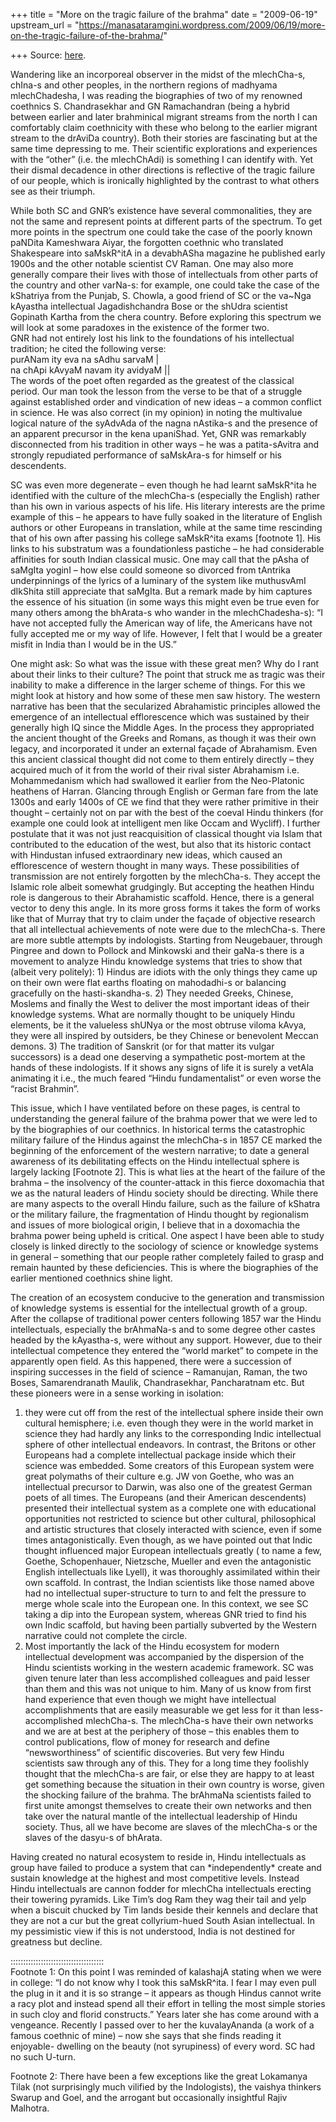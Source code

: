+++
title = "More on the tragic failure of the brahma"
date = "2009-06-19"
upstream_url = "https://manasataramgini.wordpress.com/2009/06/19/more-on-the-tragic-failure-of-the-brahma/"

+++
Source: [here](https://manasataramgini.wordpress.com/2009/06/19/more-on-the-tragic-failure-of-the-brahma/).

Wandering like an incorporeal observer in the midst of the mlechCha-s, chIna-s and other peoples, in the northern regions of madhyama mlechChadesha, I was reading the biographies of two of my renowned coethnics S. Chandrasekhar and GN Ramachandran (being a hybrid between earlier and later brahminical migrant streams from the north I can comfortably claim coethnicity with these who belong to the earlier migrant stream to the drAviDa country). Both their stories are fascinating but at the same time depressing to me. Their scientific explorations and experiences with the “other” (i.e. the mlechChAdi) is something I can identify with. Yet their dismal decadence in other directions is reflective of the tragic failure of our people, which is ironically highlighted by the contrast to what others see as their triumph.

While both SC and GNR’s existence have several commonalities, they are not the same and represent points at different parts of the spectrum. To get more points in the spectrum one could take the case of the poorly known paNDita Kameshwara Aiyar, the forgotten coethnic who translated Shakespeare into saMskR^itA in a devabhASha magazine he published early 1900s and the other notable scientist CV Raman. One may also more generally compare their lives with those of intellectuals from other parts of the country and other varNa-s: for example, one could take the case of the kShatriya from the Punjab, S. Chowla, a good friend of SC or the va\~Nga kAyastha intellectual Jagadishchandra Bose or the shUdra scientist Gopinath Kartha from the chera country. Before exploring this spectrum we will look at some paradoxes in the existence of the former two.  
GNR had not entirely lost his link to the foundations of his intellectual tradition; he cited the following verse:  
purANam ity eva na sAdhu sarvaM \|  
na chApi kAvyaM navam ity avidyaM \|\|  
The words of the poet often regarded as the greatest of the classical period. Our man took the lesson from the verse to be that of a struggle against established order and vindication of new ideas – a common conflict in science. He was also correct (in my opinion) in noting the multivalue logical nature of the syAdvAda of the nagna nAstika-s and the presence of an apparent precursor in the kena upaniShad. Yet, GNR was remarkably disconnected from his tradition in other ways – he was a patita-sAvitra and strongly repudiated performance of saMskAra-s for himself or his descendents.

SC was even more degenerate – even though he had learnt saMskR^ita he identified with the culture of the mlechCha-s (especially the English) rather than his own in various aspects of his life. His literary interests are the prime example of this – he appears to have fully soaked in the literature of English authors or other Europeans in translation, while at the same time rescinding that of his own after passing his college saMskR^ita exams \[footnote 1\]. His links to his substratum was a foundationless pastiche – he had considerable affinities for south Indian classical music. One may call that the pAsha of saMgIta yoginI – how else could someone so divorced from tAntrika underpinnings of the lyrics of a luminary of the system like muthusvAmI dIkShita still appreciate that saMgIta. But a remark made by him captures the essence of his situation (in some ways this might even be true even for many others among the bhArata-s who wander in the mlechChadesha-s): “I have not accepted fully the American way of life, the Americans have not fully accepted me or my way of life. However, I felt that I would be a greater misfit in India than I would be in the US.”

One might ask: So what was the issue with these great men? Why do I rant about their links to their culture? The point that struck me as tragic was their inability to make a difference in the larger scheme of things. For this we might look at history and how some of these men saw history. The western narrative has been that the secularized Abrahamistic principles allowed the emergence of an intellectual efflorescence which was sustained by their generally high IQ since the Middle Ages. In the process they appropriated the ancient thought of the Greeks and Romans, as though it was their own legacy, and incorporated it under an external façade of Abrahamism. Even this ancient classical thought did not come to them entirely directly – they acquired much of it from the world of their rival sister Abrahamism i.e. Mohammedanism which had swallowed it earlier from the Neo-Platonic heathens of Harran. Glancing through English or German fare from the late 1300s and early 1400s of CE we find that they were rather primitive in their thought – certainly not on par with the best of the coeval Hindu thinkers (for example one could look at intelligent men like Occam and Wycliff). I further postulate that it was not just reacquisition of classical thought via Islam that contributed to the education of the west, but also that its historic contact with Hindustan infused extraordinary new ideas, which caused an efflorescence of western thought in many ways. These possibilities of transmission are not entirely forgotten by the mlechCha-s. They accept the Islamic role albeit somewhat grudgingly. But accepting the heathen Hindu role is dangerous to their Abrahamistic scaffold. Hence, there is a general vector to deny this angle. In its more gross forms it takes the form of works like that of Murray that try to claim under the façade of objective research that all intellectual achievements of note were due to the mlechCha-s. There are more subtle attempts by indologists. Starting from Neugebauer, through Pingree and down to Pollock and Minkowski and their gaNa-s there is a movement to analyze Hindu knowledge systems that tries to show that (albeit very politely): 1) Hindus are idiots with the only things they came up on their own were flat earths floating on mahodadhi-s or balancing gracefully on the hasti-skandha-s. 2) They needed Greeks, Chinese, Moslems and finally the West to deliver the most important ideas of their knowledge systems. What are normally thought to be uniquely Hindu elements, be it the valueless shUNya or the most obtruse viloma kAvya, they were all inspired by outsiders, be they Chinese or benevolent Meccan demons. 3) The tradition of Sanskrit (or for that matter its vulgar successors) is a dead one deserving a sympathetic post-mortem at the hands of these indologists. If it shows any signs of life it is surely a vetAla animating it i.e., the much feared “Hindu fundamentalist” or even worse the “racist Brahmin”.

This issue, which I have ventilated before on these pages, is central to understanding the general failure of the brahma power that we were led to by the biographies of our coethnics. In historical terms the catastrophic military failure of the Hindus against the mlechCha-s in 1857 CE marked the beginning of the enforcement of the western narrative; to date a general awareness of its debilitating effects on the Hindu intellectual sphere is largely lacking \[Footnote 2\]. This is what lies at the heart of the failure of the brahma – the insolvency of the counter-attack in this fierce doxomachia that we as the natural leaders of Hindu society should be directing. While there are many aspects to the overall Hindu failure, such as the failure of kShatra or the military failure, the fragmentation of Hindu thought by regionalism and issues of more biological origin, I believe that in a doxomachia the brahma power being upheld is critical. One aspect I have been able to study closely is linked directly to the sociology of science or knowledge systems in general – something that our people rather completely failed to grasp and remain haunted by these deficiencies. This is where the biographies of the earlier mentioned coethnics shine light.

The creation of an ecosystem conducive to the generation and transmission of knowledge systems is essential for the intellectual growth of a group. After the collapse of traditional power centers following 1857 war the Hindu intellectuals, especially the brAhmaNa-s and to some degree other castes headed by the kAyastha-s, were without any support. However, due to their intellectual competence they entered the “world market” to compete in the apparently open field. As this happened, there were a succession of inspiring successes in the field of science – Ramanujan, Raman, the two Boses, Samarendranath Maulik, Chandrasekhar, Pancharatnam etc. But these pioneers were in a sense working in isolation:  
1) they were cut off from the rest of the intellectual sphere inside their own cultural hemisphere; i.e. even though they were in the world market in science they had hardly any links to the corresponding Indic intellectual sphere of other intellectual endeavors. In contrast, the Britons or other Europeans had a complete intellectual package inside which their science was embedded. Some creators of this European system were great polymaths of their culture e.g. JW von Goethe, who was an intellectual precursor to Darwin, was also one of the greatest German poets of all times. The Europeans (and their American descendents) presented their intellectual system as a complete one with educational opportunities not restricted to science but other cultural, philosophical and artistic structures that closely interacted with science, even if some times antagonistically. Even though, as we have pointed out that Indic thought influenced major European intellectuals greatly ( to name a few, Goethe, Schopenhauer, Nietzsche, Mueller and even the antagonistic English intellectuals like Lyell), it was thoroughly assimilated within their own scaffold. In contrast, the Indian scientists like those named above had no intellectual super-structure to turn to and felt the pressure to merge whole scale into the European one. In this context, we see SC taking a dip into the European system, whereas GNR tried to find his own Indic scaffold, but having been partially subverted by the Western narrative could not complete the circle.  
2) Most importantly the lack of the Hindu ecosystem for modern intellectual development was accompanied by the dispersion of the Hindu scientists working in the western academic framework. SC was given tenure later than less accomplished colleagues and paid lesser than them and this was not unique to him. Many of us know from first hand experience that even though we might have intellectual accomplishments that are easily measurable we get less for it than less-accomplished mlechCha-s. The mlechCha-s have their own networks and we are at best at the periphery of those – this enables them to control publications, flow of money for research and define “newsworthiness” of scientific discoveries. But very few Hindu scientists saw through any of this. They for a long time they foolishly thought that the mlechCha-s are fair, or else they are happy to at least get something because the situation in their own country is worse, given the shocking failure of the brahma. The brAhmaNa scientists failed to first unite amongst themselves to create their own networks and then take over the natural mantle of the intellectual leadership of Hindu society. Thus, all we have become are slaves of the mlechCha-s or the slaves of the dasyu-s of bhArata.

Having created no natural ecosystem to reside in, Hindu intellectuals as group have failed to produce a system that can \*independently\* create and sustain knowledge at the highest and most competitive levels. Instead Hindu intellectuals are cannon fodder for mlechCha intellectuals erecting their towering pyramids. Like Tim’s dog Ram they wag their tail and yelp when a biscuit chucked by Tim lands beside their kennels and declare that they are not a cur but the great collyrium-hued South Asian intellectual. In my pessimistic view if this is not understood, India is not destined for greatness but decline.

:::::::::::::::::::::::::::::::::::::  
Footnote 1: On this point I was reminded of kalashajA stating when we were in college: “I do not know why I took this saMskR^ita. I fear I may even pull the plug in it and it is so strange – it appears as though Hindus cannot write a racy plot and instead spend all their effort in telling the most simple stories in such cloy and florid constructs.” Years later she has come around with a vengeance. Recently I passed over to her the kuvalayAnanda (a work of a famous coethnic of mine) – now she says that she finds reading it enjoyable- dwelling on the beauty (not syrupiness) of every word. SC had no such U-turn.

Footnote 2: There have been a few exceptions like the great Lokamanya Tilak (not surprisingly much vilified by the Indologists), the vaishya thinkers Swarup and Goel, and the arrogant but occasionally insightful Rajiv Malhotra.

